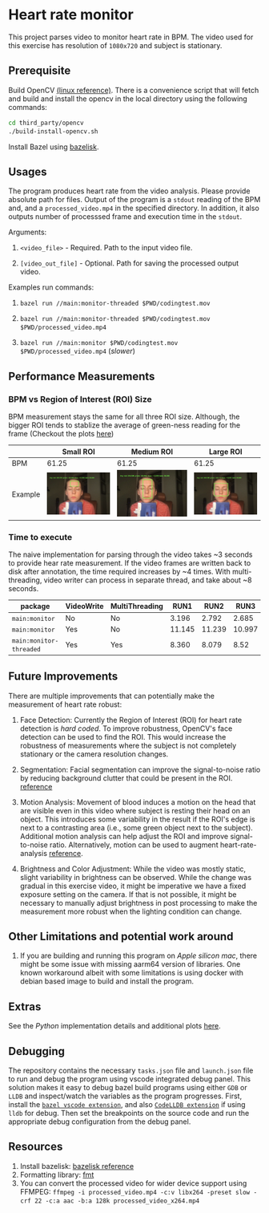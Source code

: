 # Heart rate monitor

This project parses video to monitor heart rate in BPM. The video used for this exercise has resolution of `1080x720` and subject is stationary.

## Prerequisite

Build OpenCV [(linux reference)](https://docs.opencv.org/4.x/d7/d9f/tutorial_linux_install.html). There is a convenience script that will fetch and build and install the opencv in the local directory using the following commands:

```sh
cd third_party/opencv
./build-install-opencv.sh
```

Install Bazel using [bazelisk](https://docs.bazel.build/versions/5.4.1/install-bazelisk.html).

## Usages

The program produces heart rate from the video analysis. Please provide absolute path for files. Output of the program is a `stdout` reading of the BPM and, and a `processed_video.mp4` in the specified directory. In addition, it also outputs number of processsed frame and execution time in the `stdout`.

Arguments:
  1. `<video_file>` - Required. Path to the input video file.

  2. `[video_out_file]` - Optional. Path for saving the processed output video.

Examples run commands:
  1. `bazel run //main:monitor-threaded $PWD/codingtest.mov`

  2. `bazel run //main:monitor-threaded $PWD/codingtest.mov $PWD/processed_video.mp4`

  3. `bazel run //main:monitor $PWD/codingtest.mov $PWD/processed_video.mp4` (*slower*)


## Performance Measurements

### BPM vs Region of Interest (ROI) Size

BPM measurement stays the same for all three ROI size. Although, the bigger ROI tends to stablize the average of green-ness reading for the frame (Checkout the plots [here](python/README.md))

|| Small ROI | Medium ROI | Large ROI|
|---|---|---|---|
| BPM | 61.25 | 61.25 | 61.25 |
|Example|![roi_small](python/result/roi_small.png) | ![roi_medium](python/result/roi_medium.png) | ![roi_large](python/result/roi_large.png)|


### Time to execute

The naive implementation for parsing through the video takes ~3 seconds to provide hear rate measurement. If the video frames are written back to disk after annotation, the time required increases by ~4 times. With multi-threading, video writer can process in separate thread, and take about ~8 seconds.

| package | VideoWrite| MultiThreading| RUN1 | RUN2| RUN3| AVERAGE|
|---|---|---|---|---|---|---|
|`main:monitor`|No| No|3.196 | 2.792 | 2.685 | 2.891|
|`main:monitor`|Yes| No | 11.145 | 11.239 | 10.997 | 11.127|
|`main:monitor-threaded`|Yes| Yes | 8.360 | 8.079 | 8.52 | 8.31|


## Future Improvements

There are multiple improvements that can potentially make the measurement of heart rate robust:

1. Face Detection: Currently the Region of Interest (ROI) for heart rate detection is *hard coded*. To improve robustness, OpenCV's face detection can be used to find the ROI. This would increase the robustness of measurements where the subject is not completely stationary or the camera resolution changes.

2. Segmentation: Facial segmentation can improve the signal-to-noise ratio by reducing background clutter that could be present in the ROI. [reference](https://web.stanford.edu/class/cs231a/prev_projects_2016/finalReport.pdf)

3. Motion Analysis: Movement of blood induces a motion on the head that are visible even in this video where subject is resting their head on an object. This introduces some variability in the result if the ROI's edge is next to a contrasting area (i.e., some green object next to the subject). Additional motion analysis can help adjust the ROI and improve signal-to-noise ratio. Alternatively, motion can be used to augment heart-rate-analysis [reference](https://www.youtube.com/watch?v=EhZXDgG9oSk).

4. Brightness and Color Adjustment: While the video was mostly static, slight variability in brightness can be observed. While the change was gradual in this exercise video, it might be imperative we have a fixed exposure setting on the camera. If that is not possible, it might be necessary to manually adjust brightness in post processing to make the measurement more robust when the lighting condition can change.


## Other Limitations and potential work around

1. If you are building and running this program on *Apple silicon mac*, there might be some issue with missing aarm64 version of libraries. One known workaround albeit with some limitations is using docker with debian based image to build and install the program.

## Extras

See the *Python* implementation details and additional plots [here](python/README.md).

## Debugging

The repository contains the necessary `tasks.json` file and `launch.json` file to run and debug the program using vscode integrated debug panel. This solution makes it easy to debug bazel build programs using either `GDB` or `LLDB` and inspect/watch the variables as the program progresses. First, install the [`bazel vscode extension`](https://marketplace.visualstudio.com/items?itemName=BazelBuild.vscode-bazel), and also [`CodeLLDB extension`](https://marketplace.visualstudio.com/items?itemName=vadimcn.vscode-lldb) if using `lldb` for debug. Then set the breakpoints on the source code and run the appropriate debug configuration from the debug panel.


## Resources

1. Install bazelisk: [bazelisk reference](https://docs.bazel.build/versions/5.4.1/install-bazelisk.html)
2. Formatting library: [fmt](https://github.com/fmtlib/fmt)
3. You can convert the processed video for wider device support using FFMPEG: `ffmpeg -i processed_video.mp4 -c:v libx264 -preset slow -crf 22 -c:a aac -b:a 128k processed_video_x264.mp4`
<!-- 3. Plotting library: [matplot++](https://github.com/alandefreitas/matplotplusplus) -->
